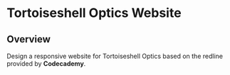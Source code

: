 # Tortoiseshell Optics Website

## Overview
Design a responsive website for Tortoiseshell Optics based on the redline provided by **Codecademy**.
